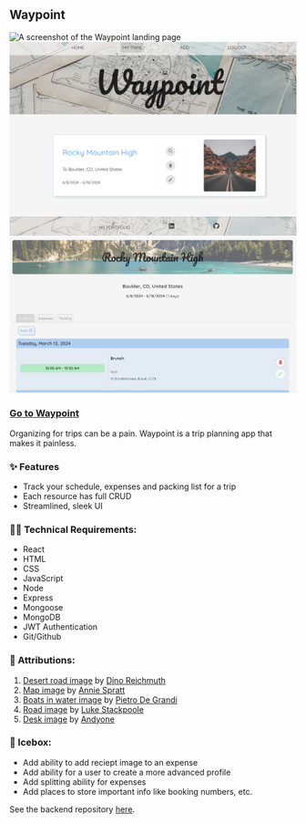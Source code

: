 ## Waypoint

![A screenshot of the Waypoint landing page](./public/screenshots/landing.png)
![A screenshot of the Waypoint trip list page](./public/screenshots/triplist.png)
![A screenshot of the Waypoint schedule page](./public/screenshots/schedule.png)

### [Go to Waypoint]()

Organizing for trips can be a pain. Waypoint is a trip planning app that makes it painless.

### ✨ Features

- Track your schedule, expenses and packing list for a trip
- Each resource has full CRUD
- Streamlined, sleek UI

### 🧑‍💻 Technical Requirements:

- React
- HTML
- CSS
- JavaScript
- Node
- Express
- Mongoose
- MongoDB
- JWT Authentication
- Git/Github

### 🙏 Attributions: 

1. [Desert road image](https://unsplash.com/photos/yellow-volkswagen-van-on-road-A5rCN8626Ck) by [Dino Reichmuth](https://unsplash.com/@dinoreichmuth)
2. [Map image](https://unsplash.com/photos/white-and-green-state-maps-AFB6S2kibuk) by [Annie Spratt](https://unsplash.com/@anniespratt)
3. [Boats in water image](https://unsplash.com/photos/three-brown-wooden-boat-on-blue-lake-water-taken-at-daytime-T7K4aEPoGGk) by [Pietro De Grandi](https://unsplash.com/@peter_mc_greats)
4. [Road image](https://unsplash.com/photos/concrete-rail-road-ZRsJmpt9pNI) by [Luke Stackpoole](https://unsplash.com/@withluke)
5. [Desk image](https://unsplash.com/photos/black-camera-with-black-eyeglassse--WW8jBak7bo) by [Andyone](https://unsplash.com/@andyoneru)

### 🧊 Icebox: 
- Add ability to add reciept image to an expense
- Add ability for a user to create a more advanced profile
- Add splitting ability for expenses
- Add places to store important info like booking numbers, etc.

See the backend repository [here](https://github.com/natesobeck/waypoint-back-end).